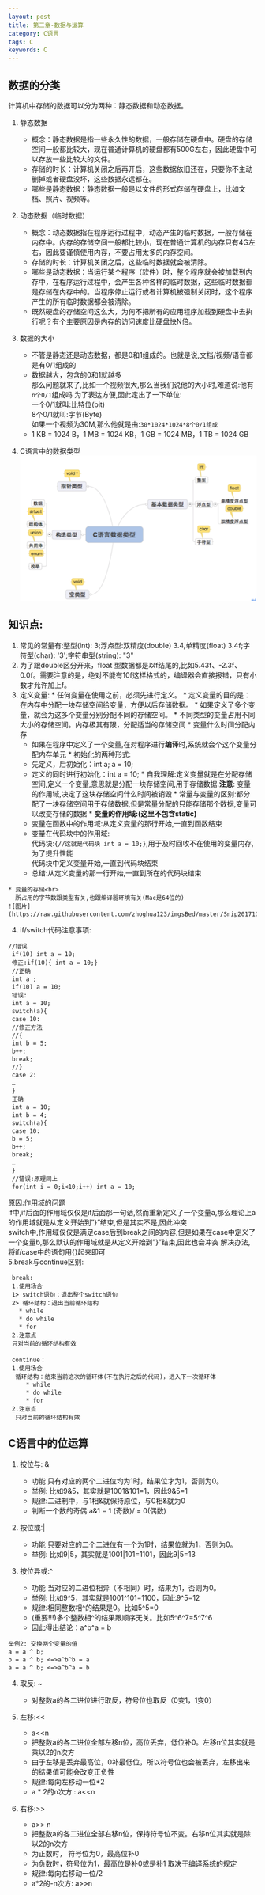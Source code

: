 ```yaml
---
layout: post
title: 第三章-数据与运算
category: C语言
tags: C
keywords: C
---
```


## 数据的分类
计算机中存储的数据可以分为两种：静态数据和动态数据。

1. 静态数据

 	* 概念：静态数据是指一些永久性的数据，一般存储在硬盘中。硬盘的存储空间一般都比较大，现在普通计算机的硬盘都有500G左右，因此硬盘中可以存放一些比较大的文件。
	* 存储的时长：计算机关闭之后再开启，这些数据依旧还在，只要你不主动删掉或者硬盘没坏，这些数据永远都在。
	* 哪些是静态数据：静态数据一般是以文件的形式存储在硬盘上，比如文档、照片、视频等。

2. 动态数据（临时数据）

	* 概念：动态数据指在程序运行过程中，动态产生的临时数据，一般存储在内存中。内存的存储空间一般都比较小，现在普通计算机的内存只有4G左右，因此要谨慎使用内存，不要占用太多的内存空间。
	* 存储的时长：计算机关闭之后，这些临时数据就会被清除。
	* 哪些是动态数据：当运行某个程序（软件）时，整个程序就会被加载到内存中，在程序运行过程中，会产生各种各样的临时数据，这些临时数据都是存储在内存中的。当程序停止运行或者计算机被强制关闭时，这个程序产生的所有临时数据都会被清除。
	* 既然硬盘的存储空间这么大，为何不把所有的应用程序加载到硬盘中去执行呢？有个主要原因是内存的访问速度比硬盘快N倍。
3. 数据的大小	
	* 不管是静态还是动态数据，都是0和1组成的。也就是说,文档/视频/语音都是有0/1组成的
	* 数据越大，包含的0和1就越多<br>
	那么问题就来了,比如一个视频很大,那么当我们说他的大小时,难道说:他有`n个0/1`组成吗
	为了表达方便,因此定出了一下单位:<br>
	一个0/1就叫:比特位(bit)<br>
	8个0/1就叫:字节(Byte)<br>
	如果一个视频为30M,那么他就是由:`30*1024*1024*8个0/1组成`
	* 1 KB = 1024 B，1 MB = 1024 KB，1 GB = 1024 MB，1 TB = 1024 GB
4. C语言中的数据类型
  ![图片](https://raw.githubusercontent.com/zhoghua123/imgsBed/master/Snip20171023_4.png)
  
## 知识点:
  1. 常见的常量有:整型(int): 3;浮点型:双精度(double) 3.4,单精度(float) 3.4f;字符型(char): '3';字符串型(string): "3" 
  2. 为了跟double区分开来，float 型数据都是以f结尾的,比如5.43f、-2.3f、0.0f。需要注意的是，绝对不能有10f这样格式的，编译器会直接报错，只有小数才允许加上f。
  3. 定义变量:
  	* 任何变量在使用之前，必须先进行定义。
  	* 定义变量的目的是：在内存中分配一块存储空间给变量，方便以后存储数据。
  	* 如果定义了多个变量，就会为这多个变量分别分配不同的存储空间。
  	* 不同类型的变量占用不同大小的存储空间。内存极其有限，分配适当的存储空间 
  	* 变量什么时间分配内存
  		*  如果在程序中定义了一个变量,在对程序进行**编译**时,系统就会个这个变量分配内存单元
  	* 初始化的两种形式:
  		* 先定义，后初始化：int a;  a = 10;
  		* 定义的同时进行初始化：int a = 10;
  	* 自我理解:定义变量就是在分配存储空间,定义一个变量,意思就是分配一块存储空间,用于存储数据.**注意**: 变量的作用域,决定了这块存储空间什么时间被销毁
  	* 常量与变量的区别:都分配了一块存储空间用于存储数据,但是常量分配的只能存储那个数据,变量可以改变存储的数据
  	* **变量的作用域:(这里不包含static)**
  	   	* 变量在函数中的作用域:从定义变量的那行开始,一直到函数结束
  	   	* 变量在代码块中的作用域:<br>
  	   	  代码块:`{//这就是代码块 int a = 10;}`,用于及时回收不在使用的变量内存,为了提升性能<br>
  	   	  代码块中定义变量开始,一直到代码块结束
  	   	* 总结:从定义变量的那一行开始,一直到所在的代码块结束
  	
  	* 变量的存储<br>
  	  所占用的字节数跟类型有关,也跟编译器环境有关(Mac是64位的)
  	![图片](https://raw.githubusercontent.com/zhoghua123/imgsBed/master/Snip20171030_8.png)
  	
4. if/switch代码注意事项:<br>

```
//错误
 if(10) int a = 10;
 修正:if(10){ int a = 10;}
 //正确
 int a ;
 if(10) a = 10;
 错误:
 int a = 10;
 switch(a){
 case 10:
 //修正方法
 //{
 int b = 5;
 b++;
 break;
 //}
 case 2:
 …
 }
 正确
 int a = 10;
 int b = 4;
 switch(a){
 case 10:
 b = 5;
 b++;
 break;
 …
 }
 //错误:原理同上
 for(int i = 0;i<10;i++) int a = 10;
```

原因:作用域的问题<br>
if中,if后面的作用域仅仅是if后面那一句话,然而重新定义了一个变量a,那么理论上a的作用域就是从定义开始到”}”结束,但是其实不是,因此冲突<br>
switch中,作用域仅仅是满足case后到break之间的内容,但是如果在case中定义了一个变量b,那么默认的作用域就是从定义开始到”}”结束,因此也会冲突
解决办法,将if/case中的语句用{}起来即可<br>
5.break与continue区别:

```
 break:
 1.使用场合
 1> switch语句：退出整个switch语句
 2> 循环结构：退出当前循环结构
   * while
   * do while
   * for
 2.注意点
 只对当前的循环结构有效
 
 continue：
 1.使用场合
  循环结构：结束当前这次的循环体(不在执行之后的代码)，进入下一次循环体
     * while
     * do while
     * for
 2.注意点
  只对当前的循环结构有效
```
## C语言中的位运算
 1. 按位与: &
 	*	功能
 只有对应的两个二进位均为1时，结果位才为1，否则为0。
	* 举例: 比如9&5，其实就是1001&101=1，因此9&5=1
 	* 规律:二进制中，与1相&就保持原位，与0相&就为0
 	* 判断一个数的奇偶:a&1 = 1 (奇数)/ = 0(偶数)
 
 2. 按位或:|
 	* 功能
 只要对应的二个二进位有一个为1时，结果位就为1，否则为0。
 	* 举例: 比如9|5，其实就是1001|101=1101，因此9|5=13
 
 3. 按位异或:^
 	* 功能
 当对应的二进位相异（不相同）时，结果为1，否则为0。
 	* 举例: 比如9^5，其实就是1001^101=1100，因此9^5=12
 	* 规律:相同整数相^的结果是0。比如5^5=0
 	* (重要!!!)多个整数相^的结果跟顺序无关。比如5^6^7=5^7^6
 	* 因此得出结论：a^b^a = b
 	
 ```
举例2: 交换两个变量的值
 a = a ^ b;
 b = a ^ b; <=>a^b^b = a
 a = a ^ b; <=>a^b^a = b
 ```
 
 4. 取反: ~
 	* 对整数a的各二进位进行取反，符号位也取反（0变1，1变0）
 
 5. 左移:<<
 	* a<<n
  	* 把整数a的各二进位全部左移n位，高位丢弃，低位补0。左移n位其实就是乘以2的n次方
 	* 由于左移是丢弃最高位，0补最低位，所以符号位也会被丢弃，左移出来的结果值可能会改变正负性
 	* 规律:每向左移动一位*2
 	* a * 2的n次方 : a<<n
 6. 右移:>>
	* a>> n
 	* 把整数a的各二进位全部右移n位，保持符号位不变。右移n位其实就是除以2的n次方
	* 为正数时， 符号位为0，最高位补0
	* 为负数时，符号位为1，最高位是补0或是补1 取决于编译系统的规定
	* 规律:每向右移动一位/2
 	* a*2的-n次方: a>>n
 
